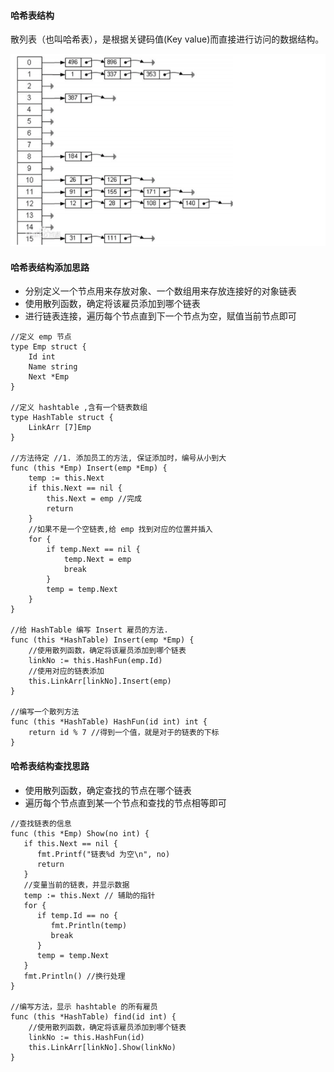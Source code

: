 #### 哈希表结构

散列表（也叫哈希表），是根据关键码值(Key value)而直接进行访问的数据结构。

![WechatIMG300](./img/WechatIMG300.png)

#### 哈希表结构添加思路

+ 分别定义一个节点用来存放对象、一个数组用来存放连接好的对象链表
+ 使用散列函数，确定将该雇员添加到哪个链表
+ 进行链表连接，遍历每个节点直到下一个节点为空，赋值当前节点即可

```
//定义 emp 节点
type Emp struct {
	Id int
	Name string
	Next *Emp
}

//定义 hashtable ,含有一个链表数组
type HashTable struct {
	LinkArr [7]Emp
}

//方法待定 //1. 添加员工的方法, 保证添加时，编号从小到大
func (this *Emp) Insert(emp *Emp) {
	temp := this.Next
	if this.Next == nil {
		this.Next = emp //完成
		return
	}
	//如果不是一个空链表,给 emp 找到对应的位置并插入
	for {
		if temp.Next == nil {
			temp.Next = emp
			break
		}
		temp = temp.Next
	}
}

//给 HashTable 编写 Insert 雇员的方法.
func (this *HashTable) Insert(emp *Emp) {
	//使用散列函数，确定将该雇员添加到哪个链表
	linkNo := this.HashFun(emp.Id)
	//使用对应的链表添加
	this.LinkArr[linkNo].Insert(emp)
}

//编写一个散列方法
func (this *HashTable) HashFun(id int) int {
	return id % 7 //得到一个值，就是对于的链表的下标
}
```

#### 哈希表结构查找思路

+ 使用散列函数，确定查找的节点在哪个链表
+ 遍历每个节点直到某一个节点和查找的节点相等即可

```
//查找链表的信息
func (this *Emp) Show(no int) {
   if this.Next == nil {
      fmt.Printf("链表%d 为空\n", no)
      return
   }
   //变量当前的链表，并显示数据
   temp := this.Next // 辅助的指针
   for {
      if temp.Id == no {
         fmt.Println(temp)
         break
      }
      temp = temp.Next
   }
   fmt.Println() //换行处理
}

//编写方法，显示 hashtable 的所有雇员
func (this *HashTable) find(id int) {
	//使用散列函数，确定将该雇员添加到哪个链表
	linkNo := this.HashFun(id)
	this.LinkArr[linkNo].Show(linkNo)
}
```